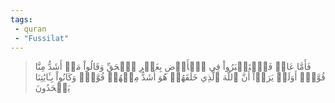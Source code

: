 ```yaml
---
tags: 
 - quran 
 - "Fussilat"
---
```


> فَأَمَّا عَادٞ فَٱسۡتَكۡبَرُواْ فِي ٱلۡأَرۡضِ بِغَيۡرِ ٱلۡحَقِّ وَقَالُواْ مَنۡ أَشَدُّ مِنَّا قُوَّةًۖ أَوَلَمۡ يَرَوۡاْ أَنَّ ٱللَّهَ ٱلَّذِي خَلَقَهُمۡ هُوَ أَشَدُّ مِنۡهُمۡ قُوَّةٗۖ وَكَانُواْ بِـَٔايَٰتِنَا يَجۡحَدُونَ
